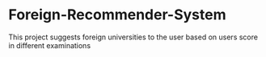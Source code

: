 # Foreign-Recommender-System
This project suggests foreign universities to the user based on users score in different examinations

